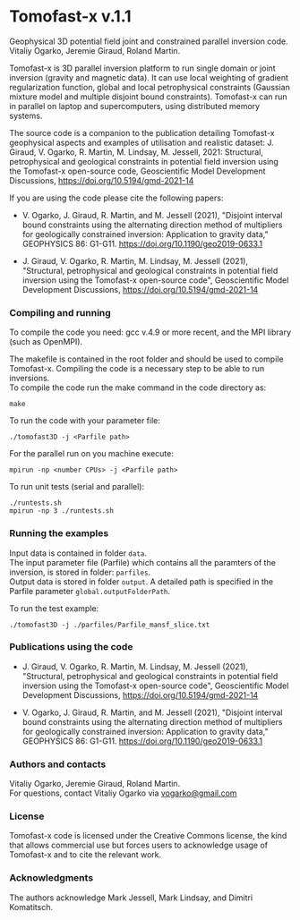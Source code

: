 # Tomofast-x  v.1.1

Geophysical 3D potential field joint and constrained parallel inversion code.  
Vitaliy Ogarko, Jeremie Giraud, Roland Martin.

Tomofast-x is 3D parallel inversion platform to run single domain or joint inversion (gravity and magnetic data).
It can use local weighting of gradient regularization function, global and local petrophysical constraints (Gaussian mixture model and multiple disjoint bound constraints).
Tomofast-x can run in parallel on laptop and supercomputers, using distributed memory systems.

The source code is a companion to the publication detailing Tomofast-x geophysical aspects and examples of utilisation and realistic dataset:
J. Giraud, V. Ogarko, R. Martin, M. Lindsay, M. Jessell, 2021: 
Structural, petrophysical and geological constraints in potential field inversion using the Tomofast-x open-source code, 
Geoscientific Model Development Discussions, https://doi.org/10.5194/gmd-2021-14


If you are using the code please cite the following papers:

- V. Ogarko, J. Giraud, R. Martin, and M. Jessell (2021), 
"Disjoint interval bound constraints using the alternating direction method of multipliers for geologically constrained inversion: Application to gravity data," GEOPHYSICS 86: G1-G11.
https://doi.org/10.1190/geo2019-0633.1

- J. Giraud, V. Ogarko, R. Martin, M. Lindsay, M. Jessell (2021), 
"Structural, petrophysical and geological constraints in potential field inversion using the Tomofast-x open-source code",
Geoscientific Model Development Discussions, https://doi.org/10.5194/gmd-2021-14


### Compiling and running

To compile the code you need: gcc v.4.9 or more recent, and the MPI library (such as OpenMPI).

The makefile is contained in the root folder and should be used to compile Tomofast-x. Compiling the code is a necessary step to be able to run inversions.  
To compile the code run the make command in the code directory as:  
```shell
make
```

To run the code with your parameter file:
```shell
./tomofast3D -j <Parfile path>
```

For the parallel run on you machine execute:
```shell
mpirun -np <number CPUs> -j <Parfile path>
```

To run unit tests (serial and parallel):
```shell
./runtests.sh
mpirun -np 3 ./runtests.sh
```

### Running the examples

Input data is contained in folder ``data``.  
The input parameter file (Parfile) which contains all the paramters of the inversion, is stored in folder: ``parfiles``.  
Output data is stored in folder ``output``. A detailed path is specified in the Parfile parameter ``global.outputFolderPath``.


To run the test example:
```shell
./tomofast3D -j ./parfiles/Parfile_mansf_slice.txt
```

### Publications using the code

- J. Giraud, V. Ogarko, R. Martin, M. Lindsay, M. Jessell (2021), 
"Structural, petrophysical and geological constraints in potential field inversion using the Tomofast-x open-source code",
Geoscientific Model Development Discussions, https://doi.org/10.5194/gmd-2021-14

- V. Ogarko, J. Giraud, R. Martin, and M. Jessell (2021), 
"Disjoint interval bound constraints using the alternating direction method of multipliers for geologically constrained inversion: Application to gravity data," GEOPHYSICS 86: G1-G11.
https://doi.org/10.1190/geo2019-0633.1



### Authors and contacts 

Vitaliy Ogarko, Jeremie Giraud, Roland Martin.  
For questions, contact Vitaliy Ogarko via vogarko@gmail.com


### License

Tomofast-x code is licensed under the Creative Commons license, 
the kind that allows commercial use but forces users to acknowledge usage of Tomofast-x and to cite the relevant work.


### Acknowledgments

The authors acknowledge Mark Jessell, Mark Lindsay, and Dimitri Komatitsch.

